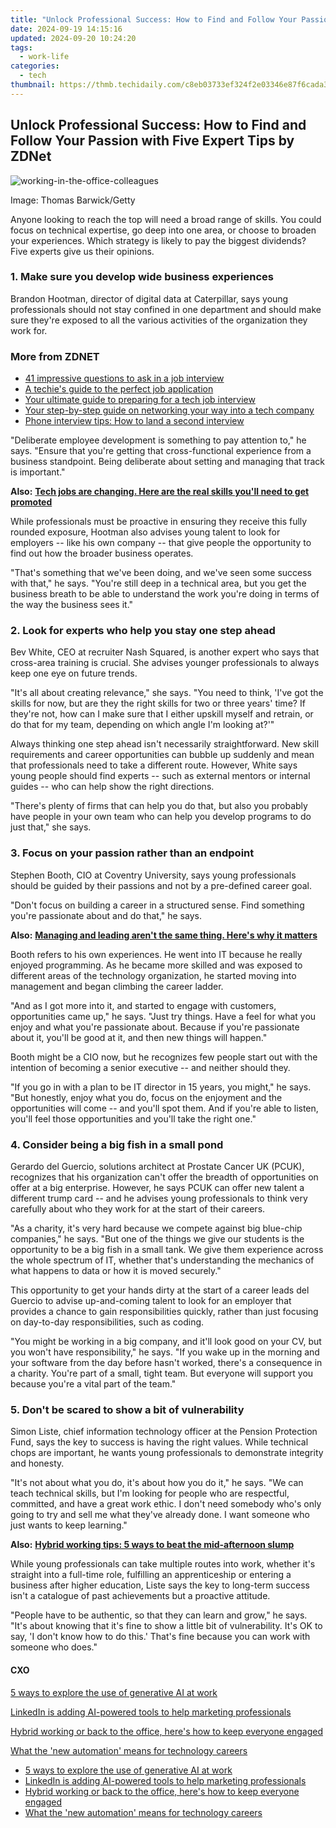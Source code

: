 ```yaml
---
title: "Unlock Professional Success: How to Find and Follow Your Passion with Five Expert Tips by ZDNet"
date: 2024-09-19 14:15:16
updated: 2024-09-20 10:24:20
tags:
  - work-life
categories:
  - tech
thumbnail: https://thmb.techidaily.com/c8eb03733ef324f2e03346e87f6cada30d7b235c94f4a554171c0d3d8d2b2eb3.jpg
---
```


## Unlock Professional Success: How to Find and Follow Your Passion with Five Expert Tips by ZDNet

![working-in-the-office-colleagues](https://www.zdnet.com/a/img/resize/72685a35f58002d515c3bba2f3f666f84efa8e3f/2022/10/28/0e25f307-79da-4a5e-b6dc-037a0518d657/working-in-the-office-colleagues.jpg?auto=webp&width=1280)

Image: Thomas Barwick/Getty

Anyone looking to reach the top will need a broad range of skills. You could focus on technical expertise, go deep into one area, or choose to broaden your experiences. Which strategy is likely to pay the biggest dividends? Five experts give us their opinions.

### **1\. Make sure you develop wide business experiences**

Brandon Hootman, director of digital data at Caterpillar, says young professionals should not stay confined in one department and should make sure they're exposed to all the various activities of the organization they work for.

### More from **ZDNET**

* [41 impressive questions to ask in a job interview](https://www.zdnet.com/article/questions-to-ask-in-an-interview/)
* [A techie's guide to the perfect job application](https://www.zdnet.com/article/tech-job-application-guide/)
* [Your ultimate guide to preparing for a tech job interview](https://www.zdnet.com/article/tech-job-interview-tips/)
* [Your step-by-step guide on networking your way into a tech company](https://www.zdnet.com/article/tech-company-networking-tips/)
* [Phone interview tips: How to land a second interview](https://www.zdnet.com/article/interview-tips-recent-grads/)

"Deliberate employee development is something to pay attention to," he says. "Ensure that you're getting that cross-functional experience from a business standpoint. Being deliberate about setting and managing that track is important."

**Also:** [**Tech jobs are changing. Here are the real skills you'll need to get promoted**](https://www.zdnet.com/article/tech-jobs-are-changing-here-are-the-real-skills-youll-need-to-get-promoted/)

While professionals must be proactive in ensuring they receive this fully rounded exposure, Hootman also advises young talent to look for employers -- like his own company -- that give people the opportunity to find out how the broader business operates.

"That's something that we've been doing, and we've seen some success with that," he says. "You're still deep in a technical area, but you get the business breath to be able to understand the work you're doing in terms of the way the business sees it."

### **2\. Look for experts who help you stay one step ahead**

Bev White, CEO at recruiter Nash Squared, is another expert who says that cross-area training is crucial. She advises younger professionals to always keep one eye on future trends. 

"It's all about creating relevance," she says. "You need to think, 'I've got the skills for now, but are they the right skills for two or three years' time? If they're not, how can I make sure that I either upskill myself and retrain, or do that for my team, depending on which angle I'm looking at?'" 

Always thinking one step ahead isn't necessarily straightforward. New skill requirements and career opportunities can bubble up suddenly and mean that professionals need to take a different route. However, White says young people should find experts -- such as external mentors or internal guides -- who can help show the right directions.

"There's plenty of firms that can help you do that, but also you probably have people in your own team who can help you develop programs to do just that," she says.

### **3\. Focus on your passion rather than an endpoint**

Stephen Booth, CIO at Coventry University, says young professionals should be guided by their passions and not by a pre-defined career goal.

"Don't focus on building a career in a structured sense. Find something you're passionate about and do that," he says. 

**Also:** [**Managing and leading aren't the same thing. Here's why it matters**](https://www.zdnet.com/home-and-office/work-life/managers-and-leaders-arent-the-same-thing-heres-why-that-matters/)

Booth refers to his own experiences. He went into IT because he really enjoyed programming. As he became more skilled and was exposed to different areas of the technology organization, he started moving into management and began climbing the career ladder.

"And as I got more into it, and started to engage with customers, opportunities came up," he says. "Just try things. Have a feel for what you enjoy and what you're passionate about. Because if you're passionate about it, you'll be good at it, and then new things will happen." 

Booth might be a CIO now, but he recognizes few people start out with the intention of becoming a senior executive -- and neither should they.

"If you go in with a plan to be IT director in 15 years, you might," he says. "But honestly, enjoy what you do, focus on the enjoyment and the opportunities will come -- and you'll spot them. And if you're able to listen, you'll feel those opportunities and you'll take the right one."

### **4\. Consider being a big fish in a small pond**

Gerardo del Guercio, solutions architect at Prostate Cancer UK (PCUK), recognizes that his organization can't offer the breadth of opportunities on offer at a big enterprise. However, he says PCUK can offer new talent a different trump card -- and he advises young professionals to think very carefully about who they work for at the start of their careers.

"As a charity, it's very hard because we compete against big blue-chip companies," he says. "But one of the things we give our students is the opportunity to be a big fish in a small tank. We give them experience across the whole spectrum of IT, whether that's understanding the mechanics of what happens to data or how it is moved securely." 

This opportunity to get your hands dirty at the start of a career leads del Guercio to advise up-and-coming talent to look for an employer that provides a chance to gain responsibilities quickly, rather than just focusing on day-to-day responsibilities, such as coding.

"You might be working in a big company, and it'll look good on your CV, but you won't have responsibility," he says. "If you wake up in the morning and your software from the day before hasn't worked, there's a consequence in a charity. You're part of a small, tight team. But everyone will support you because you're a vital part of the team."

### **5\. Don't be scared to show a bit of vulnerability**

Simon Liste, chief information technology officer at the Pension Protection Fund, says the key to success is having the right values. While technical chops are important, he wants young professionals to demonstrate integrity and honesty.   
  
"It's not about what you do, it's about how you do it," he says. "We can teach technical skills, but I'm looking for people who are respectful, committed, and have a great work ethic. I don't need somebody who's only going to try and sell me what they've already done. I want someone who just wants to keep learning."

**Also:** [**Hybrid working tips: 5 ways to beat the mid-afternoon slump**](https://www.zdnet.com/home-and-office/work-life/hybrid-working-tips-5-ways-to-beat-the-mid-afternoon-slump/#)  
  
While young professionals can take multiple routes into work, whether it's straight into a full-time role, fulfilling an apprenticeship or entering a business after higher education, Liste says the key to long-term success isn't a catalogue of past achievements but a proactive attitude.   
  
"People have to be authentic, so that they can learn and grow," he says. "It's about knowing that it's fine to show a little bit of vulnerability. It's OK to say, 'I don't know how to do this.' That's fine because you can work with someone who does."

#### CXO

[5 ways to explore the use of generative AI at work](https://www.zdnet.com/article/6-ways-business-leaders-are-exploring-generative-ai-at-work/ "5 ways to explore the use of generative AI at work")

[LinkedIn is adding AI-powered tools to help marketing professionals](https://www.zdnet.com/article/linkedin-is-adding-ai-powered-tools-to-help-marketing-professionals/ "LinkedIn is adding AI-powered tools to help marketing professionals")

[Hybrid working or back to the office, here's how to keep everyone engaged](https://www.zdnet.com/article/hybrid-working-or-back-to-the-office-heres-how-to-keep-everyone-engaged/ "Hybrid working or back to the office, here's how to keep everyone engaged")

[What the 'new automation' means for technology careers](https://www.zdnet.com/article/what-the-new-automation-means-for-technology-careers/ "What the 'new automation' means for technology careers")

* [5 ways to explore the use of generative AI at work](https://www.zdnet.com/article/6-ways-business-leaders-are-exploring-generative-ai-at-work/ "5 ways to explore the use of generative AI at work")
* [LinkedIn is adding AI-powered tools to help marketing professionals](https://www.zdnet.com/article/linkedin-is-adding-ai-powered-tools-to-help-marketing-professionals/ "LinkedIn is adding AI-powered tools to help marketing professionals")
* [Hybrid working or back to the office, here's how to keep everyone engaged](https://www.zdnet.com/article/hybrid-working-or-back-to-the-office-heres-how-to-keep-everyone-engaged/ "Hybrid working or back to the office, here's how to keep everyone engaged")
* [What the 'new automation' means for technology careers](https://www.zdnet.com/article/what-the-new-automation-means-for-technology-careers/ "What the 'new automation' means for technology careers")

<ins class="adsbygoogle"
     style="display:block"
     data-ad-format="autorelaxed"
     data-ad-client="ca-pub-7571918770474297"
     data-ad-slot="1223367746"></ins>



<ins class="adsbygoogle"
     style="display:block"
     data-ad-client="ca-pub-7571918770474297"
     data-ad-slot="8358498916"
     data-ad-format="auto"
     data-full-width-responsive="true"></ins>
